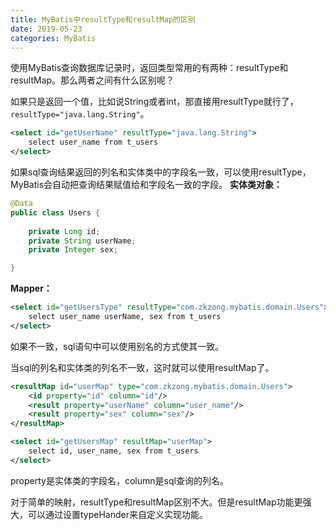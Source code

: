```yaml
---
title: MyBatis中resultType和resultMap的区别
date: 2019-05-23
categories: MyBatis
---
```


使用MyBatis查询数据库记录时，返回类型常用的有两种：resultType和resultMap。那么两者之间有什么区别呢？

如果只是返回一个值，比如说String或者int，那直接用resultType就行了，`resultType="java.lang.String"`。
```xml
<select id="getUserName" resultType="java.lang.String">
    select user_name from t_users
</select>
```

如果sql查询结果返回的列名和实体类中的字段名一致，可以使用resultType，MyBatis会自动把查询结果赋值给和字段名一致的字段。
**实体类对象：**
```java
@Data
public class Users {
    
    private Long id;
    private String userName;
    private Integer sex;

}
```
**Mapper：**
```xml
<select id="getUsersType" resultType="com.zkzong.mybatis.domain.Users">
    select user_name userName, sex from t_users
</select>
```
如果不一致，sql语句中可以使用别名的方式使其一致。

当sql的列名和实体类的列名不一致，这时就可以使用resultMap了。
```xml
<resultMap id="userMap" type="com.zkzong.mybatis.domain.Users">
    <id property="id" column="id"/>
    <result property="userName" column="user_name"/>
    <result property="sex" column="sex"/>
</resultMap>

<select id="getUsersMap" resultMap="userMap">
    select id, user_name, sex from t_users
</select>
```
property是实体类的字段名，column是sql查询的列名。

对于简单的映射，resultType和resultMap区别不大。但是resultMap功能更强大，可以通过设置typeHander来自定义实现功能。